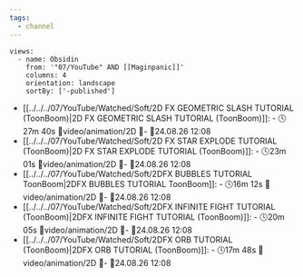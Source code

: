 ```yaml
---
tags:
  - channel
---
```

```page-gallery
views:
  - name: Obsidin
    from: '"07/YouTube" AND [[Maginpanic]]'
    columns: 4
    orientation: landscape
    sortBy: ['-published']
```
- [[../../../07/YouTube/Watched/Soft/2D FX GEOMETRIC SLASH TUTORIAL (ToonBoom)|2D FX GEOMETRIC SLASH TUTORIAL (ToonBoom)]]:  \- 🕓27m 40s 📍video/animation/2D 📝\- 📌24.08.26 12:08
- [[../../../07/YouTube/Watched/Soft/2D FX STAR EXPLODE TUTORIAL (ToonBoom)|2D FX STAR EXPLODE TUTORIAL (ToonBoom)]]:  \- 🕓23m 01s 📍video/animation/2D 📝\- 📌24.08.26 12:08
- [[../../../07/YouTube/Watched/Soft/2DFX BUBBLES TUTORIAL ToonBoom|2DFX BUBBLES TUTORIAL ToonBoom]]:  \- 🕓16m 12s 📍video/animation/2D 📝\- 📌24.08.26 12:08
- [[../../../07/YouTube/Watched/Soft/2DFX INFINITE FIGHT TUTORIAL (ToonBoom)|2DFX INFINITE FIGHT TUTORIAL (ToonBoom)]]:  \- 🕓20m 05s 📍video/animation/2D 📝\- 📌24.08.26 12:08
- [[../../../07/YouTube/Watched/Soft/2DFX ORB TUTORIAL (ToonBoom)|2DFX ORB TUTORIAL (ToonBoom)]]:  \- 🕓17m 48s 📍video/animation/2D 📝\- 📌24.08.26 12:08


